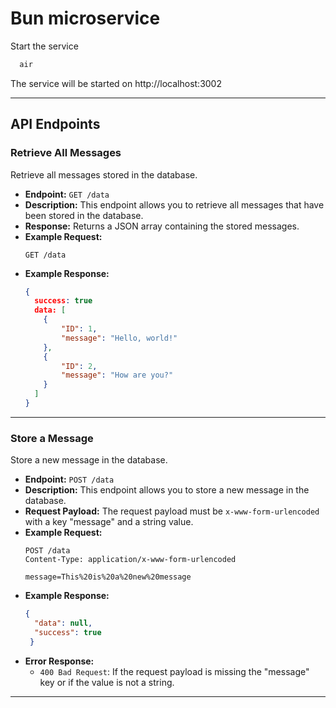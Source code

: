 # Bun microservice

Start the service

```cmd
  air
```
The service will be started on http://localhost:3002

---

## API Endpoints

### Retrieve All Messages

Retrieve all messages stored in the database.

- **Endpoint:** `GET /data`
- **Description:** This endpoint allows you to retrieve all messages that have been stored in the database.
- **Response:** Returns a JSON array containing the stored messages.
- **Example Request:**
  ```http
  GET /data
  ```
- **Example Response:**
  ```json
  {
    success: true
    data: [
      {
          "ID": 1,
          "message": "Hello, world!"
      },
      {
          "ID": 2,
          "message": "How are you?"
      }
    ]
  }
  ```
---

### Store a Message

Store a new message in the database.

- **Endpoint:** `POST /data`
- **Description:** This endpoint allows you to store a new message in the database.
- **Request Payload:** The request payload must be `x-www-form-urlencoded` with a key "message" and a string value.
- **Example Request:**
  ```http
  POST /data
  Content-Type: application/x-www-form-urlencoded

  message=This%20is%20a%20new%20message
  ```
- **Example Response:**
  ```json
  {
    "data": null,
    "success": true
   }
  ```
- **Error Response:**
  - `400 Bad Request`: If the request payload is missing the "message" key or if the value is not a string.

---

